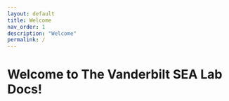 ```yaml
---
layout: default
title: Welcome
nav_order: 1
description: "Welcome"
permalink: /
---
```


# Welcome to The Vanderbilt SEA Lab Docs!

